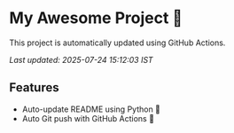 # My Awesome Project 🚀

This project is automatically updated using GitHub Actions.

_Last updated: 2025-07-24 15:12:03 IST_

## Features
- Auto-update README using Python 🐍
- Auto Git push with GitHub Actions 🤖
